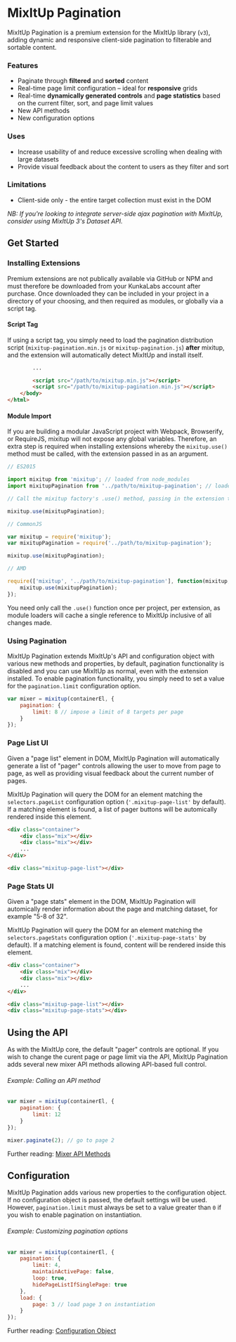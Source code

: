 # MixItUp Pagination

MixItUp Pagination is a premium extension for the MixItUp library (`v3`), adding dynamic and responsive client-side pagination to filterable and sortable content.

### Features

- Paginate through **filtered** and **sorted** content
- Real-time page limit configuration – ideal for **responsive** grids
- Real-time **dynamically generated controls** and **page statistics** based on the current filter, sort, and page limit values
- New API methods
- New configuration options

### Uses

- Increase usability of and reduce excessive scrolling when dealing with large datasets
- Provide visual feedback about the content to users as they filter and sort

### Limitations

- Client-side only - the entire target collection must exist in the DOM

*NB: If you're looking to integrate server-side ajax pagination with MixItUp, consider using MixItUp 3's Dataset API.*

## Get Started

### Installing Extensions

Premium extensions are not publically available via GitHub or NPM and must therefore be downloaded from your KunkaLabs account after purchase. Once downloaded they can be included in your project in a directory of your choosing, and then required as modules, or globally via a script tag.

#### Script Tag

If using a script tag, you simply need to load the pagination distribution script (`mixitup-pagination.min.js` or `mixitup-pagination.js`) **after** mixitup, and the extension will automatically detect MixItUp and install itself.

```html
        ...

        <script src="/path/to/mixitup.min.js"></script>
        <script src="/path/to/mixitup-pagination.min.js"></script>
    </body>
</html>
```

#### Module Import

If you are building a modular JavaScript project with Webpack, Browserify, or RequireJS, mixitup will not expose any global variables. Therefore, an extra step is required when installing extensions whereby the `mixitup.use()` method must be called, with the extension passed in as an argument.

```js
// ES2015

import mixitup from 'mixitup'; // loaded from node_modules
import mixitupPagination from '../path/to/mixitup-pagination'; // loaded from a directory of your choice within your project

// Call the mixitup factory's .use() method, passing in the extension to install it

mixitup.use(mixitupPagination);
```

```js
// CommonJS

var mixitup = require('mixitup');
var mixitupPagination = require('../path/to/mixitup-pagination');

mixitup.use(mixitupPagination);
```

```js
// AMD

require(['mixitup', '../path/to/mixitup-pagination'], function(mixitup, mixitupPagination) {
    mixitup.use(mixitupPagination);
});
```

You need only call the `.use()` function once per project, per extension, as module loaders will cache a single reference to MixItUp inclusive of all changes made.

### Using Pagination

MixItUp Pagination extends MixItUp's API and configuration object with various new methods and properties, by default, pagination functionality is disabled and you can use MixItUp as normal, even with the extension installed. To enable pagination functionality, you simply need to set a value for the `pagination.limit` configuration option.

```js
var mixer = mixitup(containerEl, {
    pagination: {
        limit: 8 // impose a limit of 8 targets per page
    }
});
```

### Page List UI

Given a "page list" element in DOM, MixItUp Pagination will automatically generate a list of "pager" controls allowing the user to move from page to page, as well as providing visual feedback about the current number of pages.

MixItUp Pagination will query the DOM for an element matching the `selectors.pageList` configuration option (`'.mixitup-page-list'` by default). If a matching element is found, a list of pager buttons will be automically rendered inside this element.

```html
<div class="container">
    <div class="mix"></div>
    <div class="mix"></div>
    ...
</div>

<div class="mixitup-page-list"></div>
```

### Page Stats UI

Given a "page stats" element in the DOM, MixItUp Pagination will automically render information about the page and matching dataset, for example "5-8 of 32".

MixItUp Pagination will query the DOM for an element matching the `selectors.pageStats` configuration option (`'.mixitup-page-stats'` by default). If a matching element is found, content will be rendered inside this element.

```html
<div class="container">
    <div class="mix"></div>
    <div class="mix"></div>
    ...
</div>

<div class="mixitup-page-list"></div>
<div class="mixitup-page-stats"></div>
```

## Using the API

As with the MixItUp core, the default "pager" controls are optional. If you wish to change the curent page or page limit via the API, MixItUp Pagination adds several new mixer API methods allowing API-based full control.

###### Example: Calling an API method

```js
var mixer = mixitup(containerEl, {
    pagination: {
        limit: 12
    }
});

mixer.paginate(2); // go to page 2
```

Further reading: [Mixer API Methods](./docs/mixitup.Mixer.md)

## Configuration

MixItUp Pagination adds various new properties to the configuration object. If no configuration object is passed, the default settings will be used. However, `pagination.limit` must always be set to a value greater than `0` if you wish to enable pagination on instantiation.

###### Example: Customizing pagination options

```js
var mixer = mixitup(containerEl, {
    pagination: {
        limit: 4,
        maintainActivePage: false,
        loop: true,
        hidePageListIfSinglePage: true
    },
    load: {
        page: 3 // load page 3 on instantiation
    }
});
```

Further reading: [Configuration Object](/docs/mixitup.Config.md)

